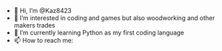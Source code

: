 - 👋 Hi, I’m @Kaz8423
- 👀 I’m interested in coding and games but also woodworking and other makers trades
- 🌱 I’m currently learning Python as my first coding language
- 📫 How to reach me: 

<!---
Kaz8423/Kaz8423 is a ✨ special ✨ repository because its `README.md` (this file) appears on your GitHub profile.
You can click the Preview link to take a look at your changes.
--->
